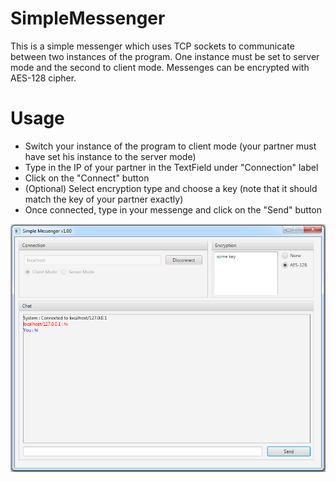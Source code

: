 # SimpleMessenger
This is a simple messenger which uses TCP sockets to communicate between two instances of the program.
One instance must be set to server mode and the second to client mode. Messenges can be encrypted with 
AES-128 cipher.

# Usage
- Switch your instance of the program to client mode (your partner must have set his instance to the server mode)
- Type in the IP of your partner in the TextField under "Connection" label
- Click on the "Connect" button
- (Optional) Select encryption type and choose a key (note that it should match the key of your partner exactly)
- Once connected, type in your messenge and click on the "Send" button

![Snapshot of the GUI](/GUI.png)
